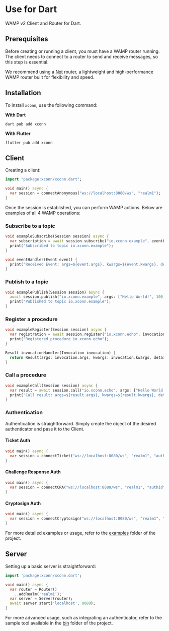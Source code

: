 # Use for Dart

WAMP v2 Client and Router for Dart.

## Prerequisites
Before creating or running a client, you must have a WAMP router running. The client needs to connect to a router to send and receive messages, so this step is essential.

We recommend using a [Nxt](https://xconn.dev/nxt/) router, a lightweight and high-performance WAMP router built for flexibility and speed.

## Installation

To install `xconn`, use the following command:

**With Dart**

```shell
dart pub add xconn
```

**With Flutter**

```shell
flutter pub add xconn
```

## Client

Creating a client:

```dart
import "package:xconn/xconn.dart";

void main() async {
  var session = connectAnonymous("ws://localhost:8080/ws", "realm1");
}
```

Once the session is established, you can perform WAMP actions. Below are examples of all 4 WAMP
operations:

### Subscribe to a topic

```dart
void exampleSubscribe(Session session) async {
  var subscription = await session.subscribe("io.xconn.example", eventHandler);
  print("Subscribed to topic io.xconn.example");
}

void eventHandler(Event event) {
  print("Received Event: args=${event.args}, kwargs=${event.kwargs}, details=${event.details}");
}
```

### Publish to a topic

```dart
void examplePublish(Session session) async {
  await session.publish("io.xconn.example", args: ["Hello World!", 100], kwargs: {"xconn": "dart"});
  print("Published to topic io.xconn.example");
}
```

### Register a procedure

```dart
void exampleRegister(Session session) async {
  var registration = await session.register("io.xconn.echo", invocationHandler);
  print("Registered procedure io.xconn.echo");
}

Result invocationHandler(Invocation invocation) {
  return Result(args: invocation.args, kwargs: invocation.kwargs, details: invocation.details);
}
```

### Call a procedure

```dart
void exampleCall(Session session) async {
  var result = await session.call("io.xconn.echo", args: ["Hello World!"], kwargs: {"number": 100});
  print("Call result: args=${result.args}, kwargs=${result.kwargs}, details=${result.details}");
}
```

### Authentication

Authentication is straightforward. Simply create the object of the desired authenticator and pass it
to the Client.

#### Ticket Auth

```dart
void main() async {
  var session = connectTicket("ws://localhost:8080/ws", "realm1", "authid", "ticket");
}
```

#### Challenge Response Auth

```dart
void main() async {
  var session = connectCRA("ws://localhost:8080/ws", "realm1", "authid", "secret");
}
```

#### Cryptosign Auth

```dart
void main() async {
  var session = connectCryptosign("ws://localhost:8080/ws", "realm1", "authid", "d850fff4ff199875c01d3e652e7205309dba2f053ae813c3d277609150adff13");
}
```

For more detailed examples or usage, refer to the [examples](https://github.com/xconnio/xconn-dart/tree/main/examples) folder of the project.

## Server

Setting up a basic server is straightforward:

```dart
import 'package:xconn/xconn.dart';

void main() async {
  var router = Router()
    ..addRealm('realm1');
  var server = Server(router);
  await server.start('localhost', 8080);
}
```

For more advanced usage, such as integrating an authenticator, refer to the sample tool available
in the [bin](https://github.com/xconnio/xconn-dart/tree/main/bin) folder of the project.
